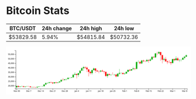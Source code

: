 # Bitcoin Stats

BTC/USDT|24h change|24h high|24h low|
|---|---|---|---|
|$53829.58|5.94%|$54815.84|$50732.36|

<img src="./chart.svg">
